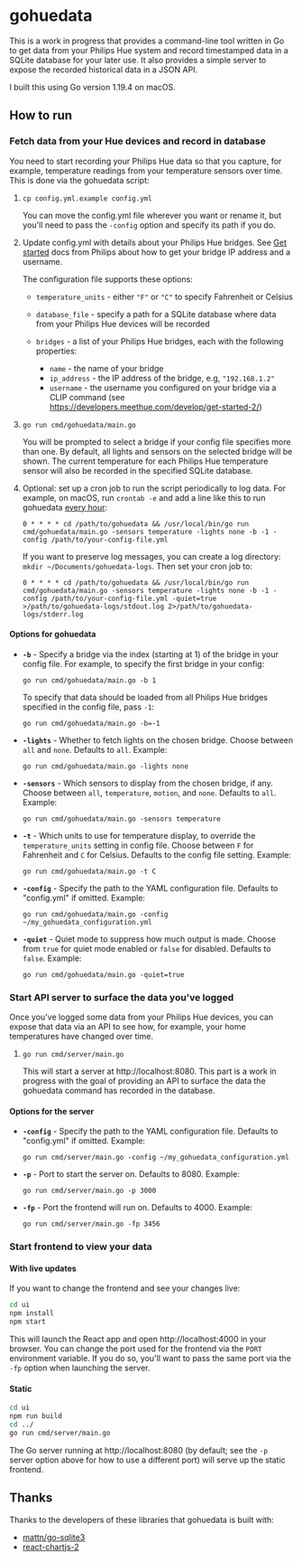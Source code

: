 # gohuedata

This is a work in progress that provides a command-line tool written in Go to get data from your Philips Hue system
and record timestamped data in a SQLite database for your later use. It also provides a simple server to expose the
recorded historical data in a JSON API.

I built this using Go version 1.19.4 on macOS.

## How to run

### Fetch data from your Hue devices and record in database

You need to start recording your Philips Hue data so that you capture, for example, temperature readings from your
temperature sensors over time. This is done via the gohuedata script:

1. `cp config.yml.example config.yml`

    You can move the config.yml file wherever you want or rename it, but you'll need to pass the `-config` option and specify its path if you do.

1. Update config.yml with details about your Philips Hue bridges. See [Get started](https://developers.meethue.com/develop/get-started-2/) docs from Philips about how to get your bridge IP address and a username.

    The configuration file supports these options:

    - `temperature_units` - either `"F"` or `"C"` to specify Fahrenheit or Celsius
    - `database_file` - specify a path for a SQLite database where data from your Philips Hue devices will be recorded
    - `bridges` - a list of your Philips Hue bridges, each with the following properties:

        - `name` - the name of your bridge
        - `ip_address` - the IP address of the bridge, e.g, `"192.168.1.2"`
        - `username` - the username you configured on your bridge via a CLIP command (see https://developers.meethue.com/develop/get-started-2/)

1. `go run cmd/gohuedata/main.go`

    You will be prompted to select a bridge if your config file specifies more than one. By default, all lights and
    sensors on the selected bridge will be shown. The current temperature for each Philips Hue temperature sensor will also be recorded in the specified SQLite database.

1. Optional: set up a cron job to run the script periodically to log data. For example, on macOS, run `crontab -e` and add a line like this to run gohuedata [every hour](https://crontab.guru/every-hour):

    `0 * * * * cd /path/to/gohuedata && /usr/local/bin/go run cmd/gohuedata/main.go -sensors temperature -lights none -b -1 -config /path/to/your-config-file.yml`

    If you want to preserve log messages, you can create a log directory: `mkdir ~/Documents/gohuedata-logs`. Then set your cron job to:

    `0 * * * * cd /path/to/gohuedata && /usr/local/bin/go run cmd/gohuedata/main.go -sensors temperature -lights none -b -1 -config /path/to/your-config-file.yml -quiet=true >/path/to/gohuedata-logs/stdout.log 2>/path/to/gohuedata-logs/stderr.log`

#### Options for gohuedata

- **`-b`** - Specify a bridge via the index (starting at 1) of the bridge in your config file. For example, to specify
the first bridge in your config:

    `go run cmd/gohuedata/main.go -b 1`

    To specify that data should be loaded from all Philips Hue bridges specified in the config file, pass `-1`:

    `go run cmd/gohuedata/main.go -b=-1`

- **`-lights`** - Whether to fetch lights on the chosen bridge. Choose between `all` and `none`. Defaults to `all`.
Example:

    `go run cmd/gohuedata/main.go -lights none`

- **`-sensors`** - Which sensors to display from the chosen bridge, if any. Choose between `all`, `temperature`,
`motion`, and `none`. Defaults to `all`. Example:

    `go run cmd/gohuedata/main.go -sensors temperature`

- **`-t`** - Which units to use for temperature display, to override the `temperature_units` setting in config file.
Choose between `F` for Fahrenheit and `C` for Celsius. Defaults to the config file setting. Example:

    `go run cmd/gohuedata/main.go -t C`

- **`-config`** - Specify the path to the YAML configuration file. Defaults to "config.yml" if omitted. Example:

    `go run cmd/gohuedata/main.go -config ~/my_gohuedata_configuration.yml`

- **`-quiet`** - Quiet mode to suppress how much output is made. Choose from `true` for quiet mode enabled or `false` for disabled. Defaults to `false`. Example:

    `go run cmd/gohuedata/main.go -quiet=true`

### Start API server to surface the data you've logged

Once you've logged some data from your Philips Hue devices, you can expose that data via an API to see how, for
example, your home temperatures have changed over time.

1. `go run cmd/server/main.go`

    This will start a server at http://localhost:8080. This part is a work in progress with the goal of providing an API to surface the data the gohuedata command has recorded in the database.

#### Options for the server

- **`-config`** - Specify the path to the YAML configuration file. Defaults to "config.yml" if omitted. Example:

    `go run cmd/server/main.go -config ~/my_gohuedata_configuration.yml`

- **`-p`** - Port to start the server on. Defaults to 8080. Example:

    `go run cmd/server/main.go -p 3000`

- **`-fp`** - Port the frontend will run on. Defaults to 4000. Example:

    `go run cmd/server/main.go -fp 3456`

### Start frontend to view your data

#### With live updates

If you want to change the frontend and see your changes live:

```sh
cd ui
npm install
npm start
```

This will launch the React app and open http://localhost:4000 in your browser. You can change the port used for the frontend via the `PORT` environment variable. If you do so, you'll want to pass the same port via the `-fp` option when launching the server.

#### Static

```sh
cd ui
npm run build
cd ../
go run cmd/server/main.go
```

The Go server running at http://localhost:8080 (by default; see the `-p` server option above for how to use a
different port) will serve up the static frontend.

## Thanks

Thanks to the developers of these libraries that gohuedata is built with:

- [mattn/go-sqlite3](https://github.com/mattn/go-sqlite3)
- [react-chartjs-2](https://react-chartjs-2.js.org/)
